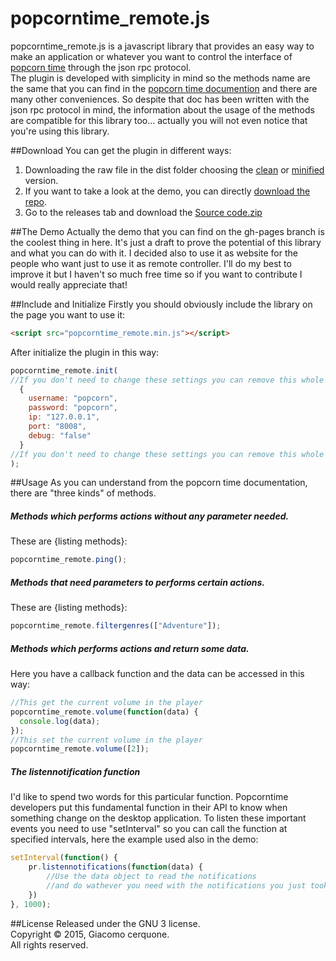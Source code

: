 # popcorntime_remote.js
popcorntime_remote.js is a javascript library that provides an easy way to make an application or whatever you want to control the interface of [popcorn time](https://popcorntime.io/) through the json rpc protocol.<br>
The plugin is developed with simplicity in mind so the methods name are the same that you can find in the [popcorn time documention](https://git.popcorntime.io/popcorntime/desktop/blob/master/docs/json-rpc-api.md) and there are many other conveniences. So despite that doc has been written with the json rpc protocol in mind, the information about the usage of the methods are compatible for this library too... actually you will not even notice that you're using this library.

##Download
You can get the plugin in different ways:

1. Downloading the raw file in the dist folder choosing the [clean](https://raw.githubusercontent.com/giacomocerquone/popcorntime_remote.js/master/dist/popcorntime_remote.js) or [minified](https://raw.githubusercontent.com/giacomocerquone/popcorntime_remote.js/master/dist/popcorntime_remote.min.js) version.
2. If you want to take a look at the demo, you can directly [download the repo](https://github.com/giacomocerquone/popcorntime_remote.js/archive/gh-pages.zip).
3. Go to the releases tab and download the [Source code.zip]()

##The Demo
Actually the demo that you can find on the gh-pages branch is the coolest thing in here. It's just a draft to prove the potential of this library and what you can do with it. I decided also to use it as website for the people who want just to use it as remote controller. I'll do my best to improve it but I haven't so much free time so if you want to contribute I would really appreciate that!

##Include and Initialize
Firstly you should obviously include the library on the page you want to use it:
```html
<script src="popcorntime_remote.min.js"></script>
```
After initialize the plugin in this way:
```javascript
popcorntime_remote.init(
//If you don't need to change these settings you can remove this whole part
  {
    username: "popcorn",
    password: "popcorn",
    ip: "127.0.0.1",
    port: "8008",
    debug: "false"
  }
//If you don't need to change these settings you can remove this whole part
);
```

##Usage
As you can understand from the popcorn time documentation, there are "three kinds" of methods.

##### Methods which performs actions without any parameter needed.<br>
These are {listing methods}:<br>
```javascript
popcorntime_remote.ping();
```
##### Methods that need parameters to performs certain actions.<br>
These are {listing methods}:<br>
```javascript
popcorntime_remote.filtergenres(["Adventure"]);
```
##### Methods which performs actions and return some data.<br>
Here you have a callback function and the data can be accessed in this way:
```javascript
//This get the current volume in the player
popcorntime_remote.volume(function(data) {
  console.log(data);
});
//This set the current volume in the player
popcorntime_remote.volume([2]);
```

##### The listennotification function
I'd like to spend two words for this particular function. Popcorntime developers put this fundamental function in their API to know when something change on the desktop application. To listen these important events you need to use "setInterval" so you can call the function at specified intervals, here the example used also in the demo:
```javascript
setInterval(function() {
    pr.listennotifications(function(data) {
        //Use the data object to read the notifications
        //and do wathever you need with the notifications you just took (changing commands etc.)
    })
}, 1000);
```

##License
Released under the GNU 3 license.<br>
Copyright © 2015, Giacomo cerquone.<br>
All rights reserved.
